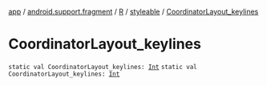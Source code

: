 [app](../../../index.md) / [android.support.fragment](../../index.md) / [R](../index.md) / [styleable](index.md) / [CoordinatorLayout_keylines](./-coordinator-layout_keylines.md)

# CoordinatorLayout_keylines

`static val CoordinatorLayout_keylines: `[`Int`](https://kotlinlang.org/api/latest/jvm/stdlib/kotlin/-int/index.html)
`static val CoordinatorLayout_keylines: `[`Int`](https://kotlinlang.org/api/latest/jvm/stdlib/kotlin/-int/index.html)